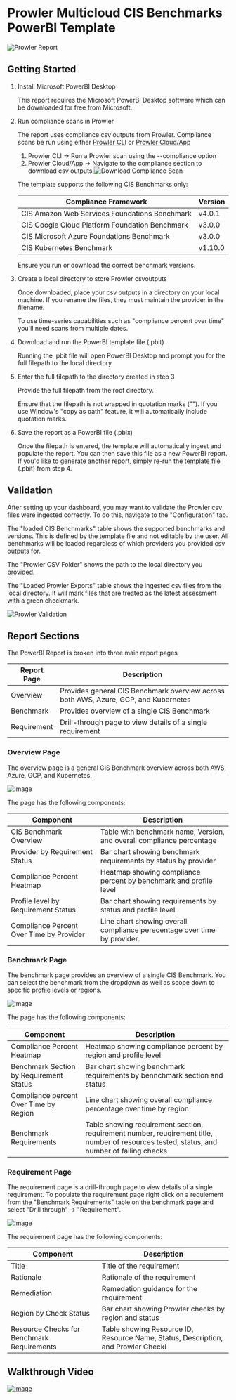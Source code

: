 # Prowler Multicloud CIS Benchmarks PowerBI Template
![Prowler Report](https://github.com/user-attachments/assets/560f7f83-1616-4836-811a-16963223c72f)

## Getting Started

1. Install Microsoft PowerBI Desktop

   This report requires the Microsoft PowerBI Desktop software which can be downloaded for free from Microsoft.
2. Run compliance scans in Prowler

   The report uses compliance csv outputs from Prowler. Compliance scans be run using either [Prowler CLI](https://docs.prowler.com/projects/prowler-open-source/en/latest/#prowler-cli) or [Prowler Cloud/App](https://cloud.prowler.com/sign-in)
   1. Prowler CLI -&gt; Run a Prowler scan using the --compliance option
   2. Prowler Cloud/App -&gt; Navigate to the compliance section to download csv outputs
![Download Compliance Scan](https://github.com/user-attachments/assets/42c11a60-8ce8-4c60-a663-2371199c052b)


   The template supports the following CIS Benchmarks only:

   | Compliance Framework                           | Version |
   | ---------------------------------------------- | ------- |
   | CIS Amazon Web Services Foundations Benchmark  | v4.0.1  |
   | CIS Google Cloud Platform Foundation Benchmark | v3.0.0  |
   | CIS Microsoft Azure Foundations Benchmark      | v3.0.0  |
   | CIS Kubernetes Benchmark                       | v1.10.0 |

   Ensure you run or download the correct benchmark versions.
3. Create a local directory to store Prowler csvoutputs

   Once downloaded, place your csv outputs in a directory on your local machine. If you rename the files, they must maintain the provider in the filename.

   To use time-series capabilities such as "compliance percent over time" you'll need scans from multiple dates.
4. Download and run the PowerBI template file (.pbit)

   Running the .pbit file will open PowerBI Desktop and prompt you for the full filepath to the local directory
5. Enter the full filepath to the directory created in step 3

   Provide the full filepath from the root directory.

   Ensure that the filepath is not wrapped in quotation marks (""). If you use Window's "copy as path" feature, it will automatically include quotation marks.
6. Save the report as a PowerBI file (.pbix)

   Once the filepath is entered, the template will automatically ingest and populate the report. You can then save this file as a new PowerBI report. If you'd like to generate another report, simply re-run the template file (.pbit) from step 4.

## Validation

After setting up your dashboard, you may want to validate the Prowler csv files were ingested correctly. To do this, navigate to the "Configuration" tab.

The "loaded CIS Benchmarks" table shows the supported benchmarks and versions. This is defined by the template file and not editable by the user. All benchmarks will be loaded regardless of which providers you provided csv outputs for.

The "Prowler CSV Folder" shows the path to the local directory you provided.

The "Loaded Prowler Exports" table shows the ingested csv files from the local directory. It will mark files that are treated as the latest assessment with a green checkmark.

![Prowler Validation](https://github.com/user-attachments/assets/a543ca9b-6cbe-4ad1-b32a-d4ac2163d447)

## Report Sections

The PowerBI Report is broken into three main report pages

| Report Page | Description                                                                         |
| ----------- | ----------------------------------------------------------------------------------- |
| Overview    | Provides general CIS Benchmark overview across both AWS, Azure, GCP, and Kubernetes |
| Benchmark   | Provides overview of a single CIS Benchmark                                         |
| Requirement | Drill-through page to view details of a single requirement                          |


### Overview Page

The overview page is a general CIS Benchmark overview across both AWS, Azure, GCP, and Kubernetes.

![image](https://github.com/user-attachments/assets/94164fa9-36a4-4bb9-890d-e9a9a63a3e7d)

The page has the following components:

| Component                                | Description                                                              |
| ---------------------------------------- | ------------------------------------------------------------------------ |
| CIS Benchmark Overview                   | Table with benchmark name, Version, and overall compliance percentage    |
| Provider by Requirement Status           | Bar chart showing benchmark requirements by status by provider           |
| Compliance Percent Heatmap               | Heatmap showing compliance percent by benchmark and profile level        |
| Profile level by Requirement Status      | Bar chart showing requirements by status and profile level               |
| Compliance Percent Over Time by Provider | Line chart showing overall compliance perecentage over time by provider. |

### Benchmark Page

The benchmark page provides an overview of a single CIS Benchmark. You can select the benchmark from the dropdown as well as scope down to specific profile levels or regions.

![image](https://github.com/user-attachments/assets/34498ee8-317b-4b81-b241-c561451d8def)

The page has the following components:

| Component                               | Description                                                                                                                                |
| --------------------------------------- | ------------------------------------------------------------------------------------------------------------------------------------------ |
| Compliance Percent Heatmap              | Heatmap showing compliance percent by region and profile level                                                                             |
| Benchmark Section by Requirement Status | Bar chart showing benchmark requirements by bennchmark section and status                                                                  |
| Compliance percent Over Time by Region  | Line chart showing overall compliance percentage over time by region                                                                       |
| Benchmark Requirements                  | Table showing requirement section, requirement number, reuqirement title, number of resources tested, status, and number of failing checks |

### Requirement Page

The requirement page is a drill-through page to view details of a single requirement. To populate the requirement page right click on a requiement from the "Benchmark Requirements" table on the benchmark page and select "Drill through" -&gt; "Requirement".

![image](https://github.com/user-attachments/assets/5c9172d9-56fe-4514-b341-7e708863fad6)

The requirement page has the following components:

| Component                                  | Description                                                                       |
| ------------------------------------------ | --------------------------------------------------------------------------------- |
| Title                                      | Title of the requirement                                                          |
| Rationale                                  | Rationale of the requirement                                                      |
| Remediation                                | Remedation guidance for the requirement                                           |
| Region by Check Status                     | Bar chart showing Prowler checks by region and status                             |
| Resource Checks for Benchmark Requirements | Table showing Resource ID, Resource Name, Status, Description, and Prowler Checkl |

## Walkthrough Video
[![image](https://github.com/user-attachments/assets/866642c6-43ac-4aac-83d3-bb625002da0b)](https://www.youtube.com/watch?v=lfKFkTqBxjU)
